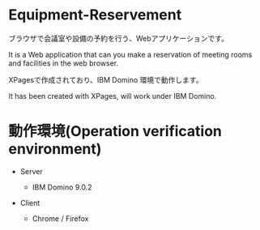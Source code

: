# Equipment-Reservement

ブラウザで会議室や設備の予約を行う、Webアプリケーションです。

It is a Web application that can you make a reservation of meeting rooms and facilities in the web browser.

XPagesで作成されており、IBM Domino 環境で動作します。

It has been created with XPages, will work under IBM Domino.

# 動作環境(Operation verification environment)

* Server

  * IBM Domino 9.0.2

* Client

  * Chrome / Firefox
